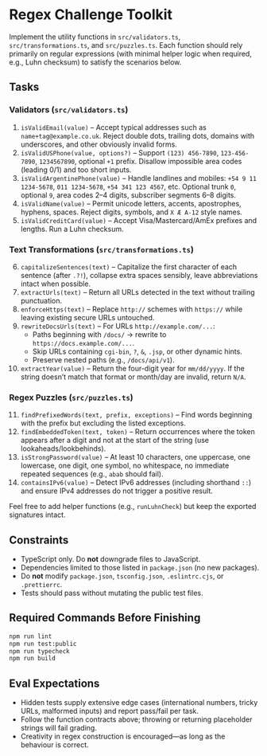 # Regex Challenge Toolkit

Implement the utility functions in `src/validators.ts`, `src/transformations.ts`, and `src/puzzles.ts`. Each function should rely primarily on regular expressions (with minimal helper logic when required, e.g., Luhn checksum) to satisfy the scenarios below.

## Tasks

### Validators (`src/validators.ts`)
1. `isValidEmail(value)` – Accept typical addresses such as `name+tag@example.co.uk`. Reject double dots, trailing dots, domains with underscores, and other obviously invalid forms.
2. `isValidUSPhone(value, options?)` – Support `(123) 456-7890`, `123-456-7890`, `1234567890`, optional `+1` prefix. Disallow impossible area codes (leading 0/1) and too short inputs.
3. `isValidArgentinePhone(value)` – Handle landlines and mobiles: `+54 9 11 1234-5678`, `011 1234-5678`, `+54 341 123 4567`, etc. Optional trunk `0`, optional `9`, area codes 2–4 digits, subscriber segments 6–8 digits.
4. `isValidName(value)` – Permit unicode letters, accents, apostrophes, hyphens, spaces. Reject digits, symbols, and `X Æ A-12` style names.
5. `isValidCreditCard(value)` – Accept Visa/Mastercard/AmEx prefixes and lengths. Run a Luhn checksum.

### Text Transformations (`src/transformations.ts`)
6. `capitalizeSentences(text)` – Capitalize the first character of each sentence (after `.?!`), collapse extra spaces sensibly, leave abbreviations intact when possible.
7. `extractUrls(text)` – Return all URLs detected in the text without trailing punctuation.
8. `enforceHttps(text)` – Replace `http://` schemes with `https://` while leaving existing secure URLs untouched.
9. `rewriteDocsUrls(text)` – For URLs `http://example.com/...`:
   - Paths beginning with `/docs/` → rewrite to `https://docs.example.com/...`.
   - Skip URLs containing `cgi-bin`, `?`, `&`, `.jsp`, or other dynamic hints.
   - Preserve nested paths (e.g., `/docs/api/v1`).
10. `extractYear(value)` – Return the four-digit year for `mm/dd/yyyy`. If the string doesn’t match that format or month/day are invalid, return `N/A`.

### Regex Puzzles (`src/puzzles.ts`)
11. `findPrefixedWords(text, prefix, exceptions)` – Find words beginning with the prefix but excluding the listed exceptions.
12. `findEmbeddedToken(text, token)` – Return occurrences where the token appears after a digit and not at the start of the string (use lookaheads/lookbehinds).
13. `isStrongPassword(value)` – At least 10 characters, one uppercase, one lowercase, one digit, one symbol, no whitespace, no immediate repeated sequences (e.g., `abab` should fail).
14. `containsIPv6(value)` – Detect IPv6 addresses (including shorthand `::`) and ensure IPv4 addresses do not trigger a positive result.

Feel free to add helper functions (e.g., `runLuhnCheck`) but keep the exported signatures intact.

## Constraints
- TypeScript only. Do **not** downgrade files to JavaScript.
- Dependencies limited to those listed in `package.json` (no new packages).
- Do **not** modify `package.json`, `tsconfig.json`, `.eslintrc.cjs`, or `.prettierrc`.
- Tests should pass without mutating the public test files.

## Required Commands Before Finishing
```bash
npm run lint
npm run test:public
npm run typecheck
npm run build
```

## Eval Expectations
- Hidden tests supply extensive edge cases (international numbers, tricky URLs, malformed inputs) and report pass/fail per task.
- Follow the function contracts above; throwing or returning placeholder strings will fail grading.
- Creativity in regex construction is encouraged—as long as the behaviour is correct.
